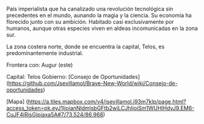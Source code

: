 País imperialista que ha canalizado una revolución tecnológica sin precedentes en el mundo, aunando la magia y la ciencia. 
Su economía ha florecido junto con su ambición. Habitado casi exclusivamente por humanos, aunque otras especies viven en aldeas incomunicadas en la zona sur.

La zona costera norte, donde se encuentra la capital, Telos, es predominantemente industrial.

Frontera con:
Augur (este)

Capital: Telos 
Gobierno: [Consejo de Oportunidades] (https://github.com/Jsevillamol/Brave-New-World/wiki/Consejo-de-oportunidades)

[Mapa] (https://a.tiles.mapbox.com/v4/jsevillamol.i93m7klp/page.html?access_token=pk.eyJ1IjoianNldmlsbGFtb2wiLCJhIjoiSm1WUHlHdyJ9.EM6-CuJF4jRisGjpiaxa5A#7/73.524/86.968)
